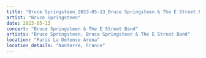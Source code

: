 ```yaml
---
title: "Bruce Springsteen_2023-05-13_Bruce Springsteen & The E Street Band"
artist: "Bruce Springsteen"
date: 2023-05-13
concert: "Bruce Springsteen & The E Street Band"
artists: "Bruce Springsteen, Bruce Springsteen & The E Street Band"
location: "Paris La Défense Arena"
location_details: "Nanterre, France"
---
```

